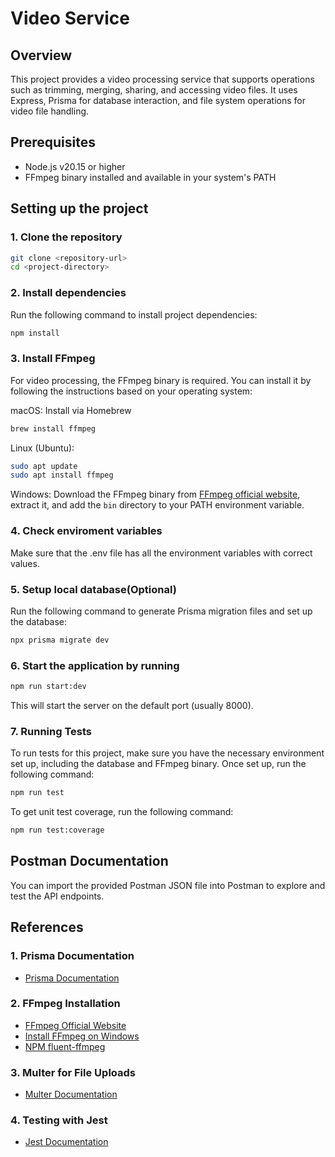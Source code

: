 # Video Service

## Overview

This project provides a video processing service that supports operations such as trimming, merging, sharing, and accessing video files. It uses Express, Prisma for database interaction, and file system operations for video file handling.

## Prerequisites

- Node.js v20.15 or higher
- FFmpeg binary installed and available in your system's PATH

## Setting up the project

### 1. Clone the repository

```bash
git clone <repository-url>
cd <project-directory>
```

### 2. Install dependencies

Run the following command to install project dependencies:

```bash
npm install
```

### 3. Install FFmpeg

For video processing, the FFmpeg binary is required. You can install it by following the instructions based on your operating system:

macOS: Install via Homebrew

```bash
brew install ffmpeg
```

Linux (Ubuntu):

```bash
sudo apt update
sudo apt install ffmpeg
```

Windows: Download the FFmpeg binary from [FFmpeg official website](https://ffmpeg.org/download.html), extract it, and add the `bin` directory to your PATH environment variable.

### 4. Check enviroment variables

Make sure that the .env file has all the environment variables with correct values.

### 5. Setup local database(Optional)

Run the following command to generate Prisma migration files and set up the database:

```bash
npx prisma migrate dev
```

### 6. Start the application by running

```bash
npm run start:dev
```

This will start the server on the default port (usually 8000).

### 7. Running Tests

To run tests for this project, make sure you have the necessary environment set up, including the database and FFmpeg binary. Once set up, run the following command:

```bash
npm run test
```

To get unit test coverage, run the following command:

```bash
npm run test:coverage
```

## Postman Documentation

You can import the provided Postman JSON file into Postman to explore and test the API endpoints.

## References

### 1. **Prisma Documentation**

- [Prisma Documentation](https://www.prisma.io/docs/)

### 2. **FFmpeg Installation**

- [FFmpeg Official Website](https://ffmpeg.org/)
- [Install FFmpeg on Windows](https://www.wikihow.com/Install-FFmpeg-on-Windows)
- [NPM fluent-ffmpeg](https://www.npmjs.com/package/fluent-ffmpeg)

### 3. **Multer for File Uploads**

- [Multer Documentation](https://www.npmjs.com/package/multer)

### 4. **Testing with Jest**

- [Jest Documentation](https://jestjs.io/docs/getting-started)
